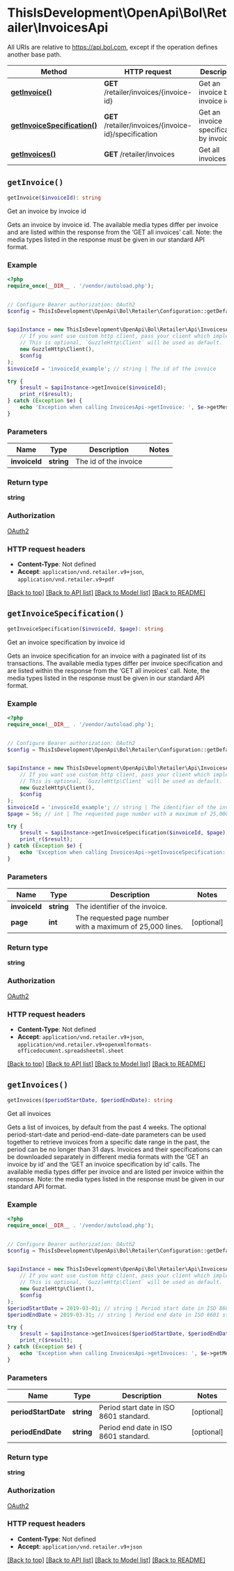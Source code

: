 # ThisIsDevelopment\OpenApi\Bol\Retailer\InvoicesApi

All URIs are relative to https://api.bol.com, except if the operation defines another base path.

| Method | HTTP request | Description |
| ------------- | ------------- | ------------- |
| [**getInvoice()**](InvoicesApi.md#getInvoice) | **GET** /retailer/invoices/{invoice-id} | Get an invoice by invoice id |
| [**getInvoiceSpecification()**](InvoicesApi.md#getInvoiceSpecification) | **GET** /retailer/invoices/{invoice-id}/specification | Get an invoice specification by invoice id |
| [**getInvoices()**](InvoicesApi.md#getInvoices) | **GET** /retailer/invoices | Get all invoices |


## `getInvoice()`

```php
getInvoice($invoiceId): string
```

Get an invoice by invoice id

Gets an invoice by invoice id. The available media types differ per invoice and are listed within the response from the ‘GET all invoices’ call. Note: the media types listed in the response must be given in our standard API format.

### Example

```php
<?php
require_once(__DIR__ . '/vendor/autoload.php');


// Configure Bearer authorization: OAuth2
$config = ThisIsDevelopment\OpenApi\Bol\Retailer\Configuration::getDefaultConfiguration()->setAccessToken('YOUR_ACCESS_TOKEN');


$apiInstance = new ThisIsDevelopment\OpenApi\Bol\Retailer\Api\InvoicesApi(
    // If you want use custom http client, pass your client which implements `GuzzleHttp\ClientInterface`.
    // This is optional, `GuzzleHttp\Client` will be used as default.
    new GuzzleHttp\Client(),
    $config
);
$invoiceId = 'invoiceId_example'; // string | The id of the invoice

try {
    $result = $apiInstance->getInvoice($invoiceId);
    print_r($result);
} catch (Exception $e) {
    echo 'Exception when calling InvoicesApi->getInvoice: ', $e->getMessage(), PHP_EOL;
}
```

### Parameters

| Name | Type | Description  | Notes |
| ------------- | ------------- | ------------- | ------------- |
| **invoiceId** | **string**| The id of the invoice | |

### Return type

**string**

### Authorization

[OAuth2](../../README.md#OAuth2)

### HTTP request headers

- **Content-Type**: Not defined
- **Accept**: `application/vnd.retailer.v9+json`, `application/vnd.retailer.v9+pdf`

[[Back to top]](#) [[Back to API list]](../../README.md#endpoints)
[[Back to Model list]](../../README.md#models)
[[Back to README]](../../README.md)

## `getInvoiceSpecification()`

```php
getInvoiceSpecification($invoiceId, $page): string
```

Get an invoice specification by invoice id

Gets an invoice specification for an invoice with a paginated list of its transactions. The available media types differ per invoice specification and are listed within the response from the ‘GET all invoices’ call. Note, the media types listed in the response must be given in our standard API format.

### Example

```php
<?php
require_once(__DIR__ . '/vendor/autoload.php');


// Configure Bearer authorization: OAuth2
$config = ThisIsDevelopment\OpenApi\Bol\Retailer\Configuration::getDefaultConfiguration()->setAccessToken('YOUR_ACCESS_TOKEN');


$apiInstance = new ThisIsDevelopment\OpenApi\Bol\Retailer\Api\InvoicesApi(
    // If you want use custom http client, pass your client which implements `GuzzleHttp\ClientInterface`.
    // This is optional, `GuzzleHttp\Client` will be used as default.
    new GuzzleHttp\Client(),
    $config
);
$invoiceId = 'invoiceId_example'; // string | The identifier of the invoice.
$page = 56; // int | The requested page number with a maximum of 25,000 lines.

try {
    $result = $apiInstance->getInvoiceSpecification($invoiceId, $page);
    print_r($result);
} catch (Exception $e) {
    echo 'Exception when calling InvoicesApi->getInvoiceSpecification: ', $e->getMessage(), PHP_EOL;
}
```

### Parameters

| Name | Type | Description  | Notes |
| ------------- | ------------- | ------------- | ------------- |
| **invoiceId** | **string**| The identifier of the invoice. | |
| **page** | **int**| The requested page number with a maximum of 25,000 lines. | [optional] |

### Return type

**string**

### Authorization

[OAuth2](../../README.md#OAuth2)

### HTTP request headers

- **Content-Type**: Not defined
- **Accept**: `application/vnd.retailer.v9+json`, `application/vnd.retailer.v9+openxmlformats-officedocument.spreadsheetml.sheet`

[[Back to top]](#) [[Back to API list]](../../README.md#endpoints)
[[Back to Model list]](../../README.md#models)
[[Back to README]](../../README.md)

## `getInvoices()`

```php
getInvoices($periodStartDate, $periodEndDate): string
```

Get all invoices

Gets a list of invoices, by default from the past 4 weeks. The optional period-start-date and period-end-date-date parameters can be used together to retrieve invoices from a specific date range in the past, the period can be no longer than 31 days. Invoices and their specifications can be downloaded separately in different media formats with the ‘GET an invoice by id’ and the ‘GET an invoice specification by id’ calls. The available media types differ per invoice and are listed per invoice within the response. Note: the media types listed in the response must be given in our standard API format.

### Example

```php
<?php
require_once(__DIR__ . '/vendor/autoload.php');


// Configure Bearer authorization: OAuth2
$config = ThisIsDevelopment\OpenApi\Bol\Retailer\Configuration::getDefaultConfiguration()->setAccessToken('YOUR_ACCESS_TOKEN');


$apiInstance = new ThisIsDevelopment\OpenApi\Bol\Retailer\Api\InvoicesApi(
    // If you want use custom http client, pass your client which implements `GuzzleHttp\ClientInterface`.
    // This is optional, `GuzzleHttp\Client` will be used as default.
    new GuzzleHttp\Client(),
    $config
);
$periodStartDate = 2019-03-01; // string | Period start date in ISO 8601 standard.
$periodEndDate = 2019-03-31; // string | Period end date in ISO 8601 standard.

try {
    $result = $apiInstance->getInvoices($periodStartDate, $periodEndDate);
    print_r($result);
} catch (Exception $e) {
    echo 'Exception when calling InvoicesApi->getInvoices: ', $e->getMessage(), PHP_EOL;
}
```

### Parameters

| Name | Type | Description  | Notes |
| ------------- | ------------- | ------------- | ------------- |
| **periodStartDate** | **string**| Period start date in ISO 8601 standard. | [optional] |
| **periodEndDate** | **string**| Period end date in ISO 8601 standard. | [optional] |

### Return type

**string**

### Authorization

[OAuth2](../../README.md#OAuth2)

### HTTP request headers

- **Content-Type**: Not defined
- **Accept**: `application/vnd.retailer.v9+json`

[[Back to top]](#) [[Back to API list]](../../README.md#endpoints)
[[Back to Model list]](../../README.md#models)
[[Back to README]](../../README.md)
